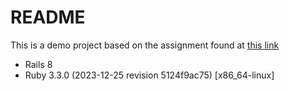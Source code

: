 # README

This is a demo project based on the assignment found at [this link](https://www.theodinproject.com/lessons/ruby-on-rails-private-events)

* Rails 8
* Ruby 3.3.0 (2023-12-25 revision 5124f9ac75) [x86_64-linux]